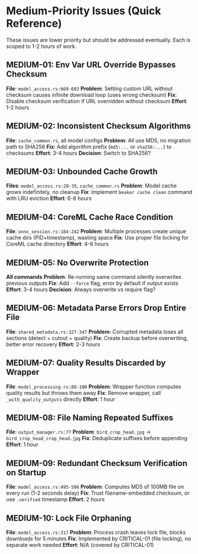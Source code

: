 # Medium-Priority Issues (Quick Reference)

These issues are lower priority but should be addressed eventually. Each is scoped to 1-2 hours of work.

## MEDIUM-01: Env Var URL Override Bypasses Checksum
**File**: `model_access.rs:669-683`
**Problem**: Setting custom URL without checksum causes infinite download loop (uses wrong checksum)
**Fix**: Disable checksum verification if URL overridden without checksum
**Effort**: 1-2 hours

## MEDIUM-02: Inconsistent Checksum Algorithms
**File**: `cache_common.rs`, all model configs
**Problem**: All use MD5, no migration path to SHA256
**Fix**: Add algorithm prefix (`md5:...` or `sha256:...`) to checksums
**Effort**: 3-4 hours
**Decision**: Switch to SHA256?

## MEDIUM-03: Unbounded Cache Growth
**Files**: `model_access.rs:28-35`, `cache_common.rs`
**Problem**: Model cache grows indefinitely, no cleanup
**Fix**: Implement `beaker cache clean` command with LRU eviction
**Effort**: 6-8 hours

## MEDIUM-04: CoreML Cache Race Condition
**File**: `onnx_session.rs:184-242`
**Problem**: Multiple processes create unique cache dirs (PID+timestamp), wasting space
**Fix**: Use proper file locking for CoreML cache directory
**Effort**: 4-6 hours

## MEDIUM-05: No Overwrite Protection
**All commands**
**Problem**: Re-running same command silently overwrites previous outputs
**Fix**: Add `--force` flag, error by default if output exists
**Effort**: 3-4 hours
**Decision**: Always overwrite vs require flag?

## MEDIUM-06: Metadata Parse Errors Drop Entire File
**File**: `shared_metadata.rs:327-347`
**Problem**: Corrupted metadata loses all sections (detect + cutout + quality)
**Fix**: Create backup before overwriting, better error recovery
**Effort**: 2-3 hours

## MEDIUM-07: Quality Results Discarded by Wrapper
**File**: `model_processing.rs:88-100`
**Problem**: Wrapper function computes quality results but throws them away
**Fix**: Remove wrapper, call `_with_quality_outputs` directly
**Effort**: 1 hour

## MEDIUM-08: File Naming Repeated Suffixes
**File**: `output_manager.rs:77`
**Problem**: `bird_crop_head.jpg` → `bird_crop_head_crop_head.jpg`
**Fix**: Deduplicate suffixes before appending
**Effort**: 1 hour

## MEDIUM-09: Redundant Checksum Verification on Startup
**File**: `model_access.rs:495-506`
**Problem**: Computes MD5 of 100MB file on every run (1-2 seconds delay)
**Fix**: Trust filename-embedded checksum, or use `.verified` timestamp
**Effort**: 2 hours

## MEDIUM-10: Lock File Orphaning
**File**: `model_access.rs:317`
**Problem**: Process crash leaves lock file, blocks downloads for 5 minutes
**Fix**: Implemented by CRITICAL-01 (file locking), no separate work needed
**Effort**: N/A (covered by CRITICAL-01)
